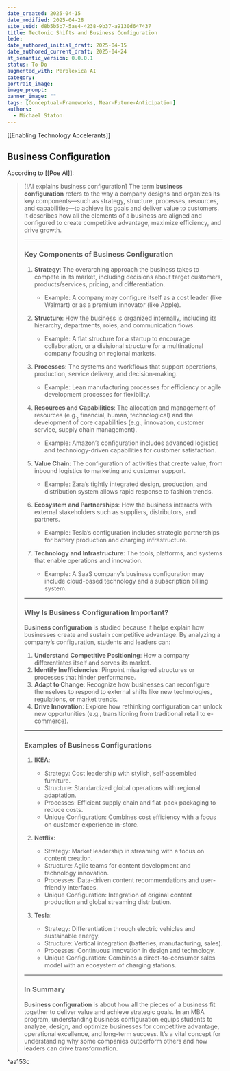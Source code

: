 ```yaml
---
date_created: 2025-04-15
date_modified: 2025-04-28
site_uuid: d8b5b5b7-5ae4-4238-9b37-a9130d647437
title: Tectonic Shifts and Business Configuration
lede: 
date_authored_initial_draft: 2025-04-15
date_authored_current_draft: 2025-04-24
at_semantic_version: 0.0.0.1
status: To-Do
augmented_with: Perplexica AI
category: 
portrait_image: 
image_prompt: 
banner_image: ""
tags: [Conceptual-Frameworks, Near-Future-Anticipation]
authors:
  - Michael Staton
---
```


[[Enabling Technology Accelerants]] 

## Business Configuration
According to [[Poe AI]]:

> [!AI explains business configuration]
> The term **business configuration** refers to the way a company designs and organizes its key components—such as strategy, structure, processes, resources, and capabilities—to achieve its goals and deliver value to customers. It describes how all the elements of a business are aligned and configured to create competitive advantage, maximize efficiency, and drive growth.
> 
> ---
> 
> ### **Key Components of Business Configuration**
> 
> 1. **Strategy**: The overarching approach the business takes to compete in its market, including decisions about target customers, products/services, pricing, and differentiation.
>     
>     - Example: A company may configure itself as a cost leader (like Walmart) or as a premium innovator (like Apple).
> 2. **Structure**: How the business is organized internally, including its hierarchy, departments, roles, and communication flows.
>     
>     - Example: A flat structure for a startup to encourage collaboration, or a divisional structure for a multinational company focusing on regional markets.
> 3. **Processes**: The systems and workflows that support operations, production, service delivery, and decision-making.
>     
>     - Example: Lean manufacturing processes for efficiency or agile development processes for flexibility.
> 4. **Resources and Capabilities**: The allocation and management of resources (e.g., financial, human, technological) and the development of core capabilities (e.g., innovation, customer service, supply chain management).
>     
>     - Example: Amazon’s configuration includes advanced logistics and technology-driven capabilities for customer satisfaction.
> 5. **Value Chain**: The configuration of activities that create value, from inbound logistics to marketing and customer support.
>     
>     - Example: Zara’s tightly integrated design, production, and distribution system allows rapid response to fashion trends.
> 6. **Ecosystem and Partnerships**: How the business interacts with external stakeholders such as suppliers, distributors, and partners.
>     
>     - Example: Tesla’s configuration includes strategic partnerships for battery production and charging infrastructure.
> 7. **Technology and Infrastructure**: The tools, platforms, and systems that enable operations and innovation.
>     
>     - Example: A SaaS company’s business configuration may include cloud-based technology and a subscription billing system.
> 
> ---
> 
> ### **Why Is Business Configuration Important?**
> 
> **Business configuration** is studied because it helps explain how businesses create and sustain competitive advantage. By analyzing a company’s configuration, students and leaders can:
> 
> 1. **Understand Competitive Positioning**: How a company differentiates itself and serves its market.
> 2. **Identify Inefficiencies**: Pinpoint misaligned structures or processes that hinder performance.
> 3. **Adapt to Change**: Recognize how businesses can reconfigure themselves to respond to external shifts like new technologies, regulations, or market trends.
> 4. **Drive Innovation**: Explore how rethinking configuration can unlock new opportunities (e.g., transitioning from traditional retail to e-commerce).
> 
> ---
> 
> ### **Examples of Business Configurations**
> 
> 1. **IKEA**:
>     
>     - Strategy: Cost leadership with stylish, self-assembled furniture.
>     - Structure: Standardized global operations with regional adaptation.
>     - Processes: Efficient supply chain and flat-pack packaging to reduce costs.
>     - Unique Configuration: Combines cost efficiency with a focus on customer experience in-store.
> 2. **Netflix**:
>     
>     - Strategy: Market leadership in streaming with a focus on content creation.
>     - Structure: Agile teams for content development and technology innovation.
>     - Processes: Data-driven content recommendations and user-friendly interfaces.
>     - Unique Configuration: Integration of original content production and global streaming distribution.
> 3. **Tesla**:
>     
>     - Strategy: Differentiation through electric vehicles and sustainable energy.
>     - Structure: Vertical integration (batteries, manufacturing, sales).
>     - Processes: Continuous innovation in design and technology.
>     - Unique Configuration: Combines a direct-to-consumer sales model with an ecosystem of charging stations.
> 
> ---
> 
> ### **In Summary**
> 
> **Business configuration** is about how all the pieces of a business fit together to deliver value and achieve strategic goals. In an MBA program, understanding business configuration equips students to analyze, design, and optimize businesses for competitive advantage, operational excellence, and long-term success. It’s a vital concept for understanding why some companies outperform others and how leaders can drive transformation.

^aa153c

